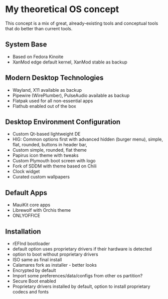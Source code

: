 # My theoretical OS concept
This concept is a mix of great, already-existing tools and conceptual tools that do better than current tools.
## System Base
* Based on Fedora Kinoite
* XanMod edge default kernel, XanMod stable as backup
## Modern Desktop Technologies
* Wayland, X11 available as backup
* Pipewire (WirePlumber), PulseAudio available as backup
* Flatpak used for all non-essential apps
* Flathub enabled out of the box
## Desktop Environment Configuration
* Custom Qt-based lightweight DE
* HIG: Common options first with advanced hidden (burger menu), simple, flat, rounded, buttons in header bar,
* Custom simple, rounded, flat theme
* Papirus icon theme with tweaks
* Custom Plymouth boot screen with logo
* Fork of SDDM with theme based on Chili
* Clock widget
* Curated custom wallpapers
## Default Apps
* MauiKit core apps
* Librewolf with Orchis theme
* ONLYOFFICE
## Installation
* rEFInd bootloader
* default option uses proprietary drivers if their hardware is detected
* option to boot without proprietary drivers
* ISO same as final install
* Calamares fork as installer - better looks
* Encrypted by default
* Import some preferences/data/configs from other os partition?
* Secure Boot enabled
* Proprietary drivers installed by default, option to install proprietary codecs and fonts
